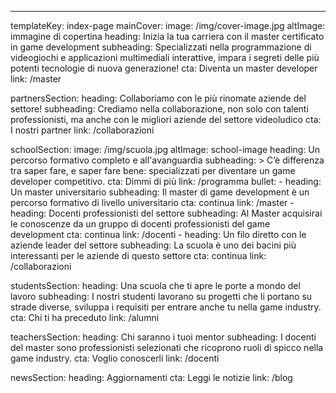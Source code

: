 ---
templateKey: index-page
mainCover:
  image: /img/cover-image.jpg
  altImage: immagine di copertina
  heading: Inizia la tua carriera con il master certificato in game development
  subheading: Specializzati nella programmazione di videogiochi e applicazioni multimediali interattive, impara i segreti delle più potenti tecnologie di nuova generazione!
  cta: Diventa un master developer
  link: /master

partnersSection:
  heading: Collaboriamo con le più rinomate aziende del settore!
  subheading: Crediamo nella collaborazione, non solo con talenti professionisti, ma anche con le migliori aziende del settore videoludico
  cta: I nostri partner
  link: /collaborazioni

schoolSection:
  image: /img/scuola.jpg
  altImage: school-image
  heading: Un percorso formativo completo e all'avanguardia
  subheading: >
    C’è differenza tra saper fare, e saper fare bene: specializzati per diventare un game developer competitivo.
  cta: Dimmi di più
  link: /programma
  bullet:
    - heading: Un master universitario
      subheading: Il master di game development è un percorso formativo di livello universitario
      cta: continua
      link: /master
    - heading: Docenti professionisti del settore
      subheading: Al Master acquisirai le conoscenze da un gruppo di docenti professionisti del game development
      cta: continua
      link: /docenti
    - heading: Un filo diretto con le aziende leader del settore
      subheading: La scuola è uno dei bacini più interessanti per le aziende di questo settore
      cta: continua
      link: /collaborazioni

studentsSection:
  heading: Una scuola che ti apre le porte a mondo del lavoro
  subheading: I nostri studenti lavorano su progetti che li portano su strade diverse, sviluppa i requisiti per entrare anche tu nella game industry.
  cta: Chi ti ha preceduto
  link: /alumni

teachersSection:
  heading: Chi saranno i tuoi mentor
  subheading: I docenti del master sono professionisti selezionati che ricoprono ruoli di spicco nella game industry.
  cta: Voglio conoscerli
  link: /docenti

newsSection:
  heading: Aggiornamenti
  cta: Leggi le notizie
  link: /blog
